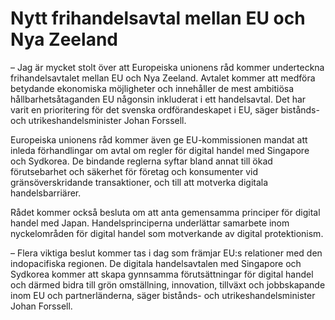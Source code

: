 # Nytt frihandelsavtal mellan EU och Nya Zeeland

– Jag är mycket stolt över att Europeiska unionens råd kommer underteckna frihandelsavtalet mellan EU och Nya Zeeland. Avtalet kommer att medföra betydande ekonomiska möjligheter och innehåller de mest ambitiösa hållbarhetsåtaganden EU någonsin inkluderat i ett handelsavtal. Det har varit en prioritering för det svenska ordförandeskapet i EU, säger bistånds- och utrikeshandelsminister Johan Forssell.

Europeiska unionens råd kommer även ge EU-kommissionen mandat att inleda förhandlingar om avtal om regler för digital handel med Singapore och Sydkorea. De bindande reglerna syftar bland annat till ökad förutsebarhet och säkerhet för företag och konsumenter vid gränsöverskridande transaktioner, och till att motverka digitala handelsbarriärer.

Rådet kommer också besluta om att anta gemensamma principer för digital handel med Japan. Handelsprinciperna underlättar samarbete inom nyckelområden för digital handel som motverkande av digital protektionism.

– Flera viktiga beslut kommer tas i dag som främjar EU:s relationer med den indopacifiska regionen. De digitala handelsavtalen med Singapore och Sydkorea kommer att skapa gynnsamma förutsättningar för digital handel och därmed bidra till grön omställning, innovation, tillväxt och jobbskapande inom EU och partnerländerna, säger bistånds- och utrikeshandelsminister Johan Forssell.
